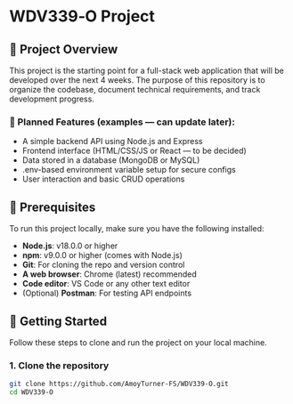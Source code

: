# WDV339‑O Project

## 📌 Project Overview

This project is the starting point for a full-stack web application that will be developed over the next 4 weeks. The purpose of this repository is to organize the codebase, document technical requirements, and track development progress.

### 🔧 Planned Features (examples — can update later):

- A simple backend API using Node.js and Express
- Frontend interface (HTML/CSS/JS or React — to be decided)
- Data stored in a database (MongoDB or MySQL)
- .env-based environment variable setup for secure configs
- User interaction and basic CRUD operations

## 🧪 Prerequisites

To run this project locally, make sure you have the following installed:

- **Node.js**: v18.0.0 or higher
- **npm**: v9.0.0 or higher (comes with Node.js)
- **Git**: For cloning the repo and version control
- **A web browser**: Chrome (latest) recommended
- **Code editor**: VS Code or any other text editor
- (Optional) **Postman**: For testing API endpoints

## 🚀 Getting Started

Follow these steps to clone and run the project on your local machine.

### 1. Clone the repository

```bash
git clone https://github.com/AmoyTurner-FS/WDV339-O.git
cd WDV339-O
```

